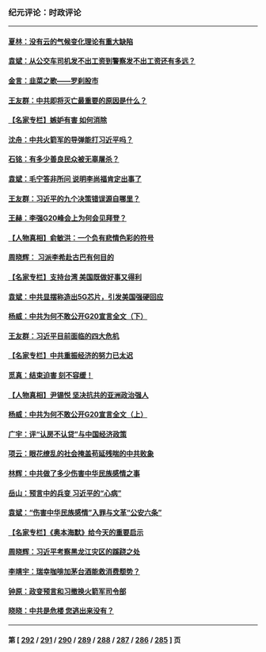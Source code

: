 ### 纪元评论：时政评论
---
#### [夏林：没有云的气候变化理论有重大缺陷](../../pages/nsc1025/n14073935.md) 
#### [袁斌：从公交车司机发不出工资到警察发不出工资还有多远？](../../pages/nsc1025/n14073579.md) 
#### [金言：韭菜之歌——罗刹股市](../../pages/nsc1025/n14073267.md) 
#### [王友群：中共即将灭亡最重要的原因是什么？](../../pages/nsc1025/n14073339.md) 
#### [【名家专栏】嫉妒有害 如何消除](../../pages/nsc1025/n14071522.md) 
#### [沈舟：中共火箭军的导弹能打习近平吗？](../../pages/nsc1025/n14072540.md) 
#### [石铭：有多少善良民众被无辜屠杀？](../../pages/nsc1025/n14072821.md) 
#### [袁斌：毛宁答非所问 说明李尚福肯定出事了](../../pages/nsc1025/n14072800.md) 
#### [王友群：习近平的九个决策错误源自哪里？](../../pages/nsc1025/n14072494.md) 
#### [王赫：李强G20峰会上为何会见拜登？](../../pages/nsc1025/n14072401.md) 
#### [【人物真相】俞敏洪：一个负有悲情色彩的符号](../../pages/nsc1025/n14072389.md) 
#### [周晓辉： 习派李希赴古巴有何目的](../../pages/nsc1025/n14072388.md) 
#### [【名家专栏】支持台湾 美国既做好事又得利](../../pages/nsc1025/n14067499.md) 
#### [袁斌：中共显摆称造出5G芯片，引发美国强硬回应](../../pages/nsc1025/n14071964.md) 
#### [杨威：中共为何不敢公开G20宣言全文（下）](../../pages/nsc1025/n14071746.md) 
#### [王友群：习近平目前面临的四大危机](../../pages/nsc1025/n14071731.md) 
#### [【名家专栏】中共重振经济的努力已太迟](../../pages/nsc1025/n14068881.md) 
#### [觅真：结束迫害 刻不容缓！](../../pages/nsc1025/n14071380.md) 
#### [【人物真相】尹锡悦 坚决抗共的亚洲政治强人](../../pages/nsc1025/n14071125.md) 
#### [杨威：中共为何不敢公开G20宣言全文（上）](../../pages/nsc1025/n14071172.md) 
#### [广宇：评“认房不认贷”与中国经济政策](../../pages/nsc1025/n14070987.md) 
#### [项云：眼花缭乱的社会掩盖苟延残喘的中共败象](../../pages/nsc1025/n14070980.md) 
#### [林辉：中共做了多少伤害中华民族感情之事](../../pages/nsc1025/n14070968.md) 
#### [岳山：预言中的兵变 习近平的“心病”](../../pages/nsc1025/n14070677.md) 
#### [袁斌：“伤害中华民族感情”入罪与文革“公安六条”](../../pages/nsc1025/n14070854.md) 
#### [【名家专栏】《奥本海默》给今天的重要启示](../../pages/nsc1025/n14059658.md) 
#### [周晓辉：习近平考察黑龙江灾区的蹊跷之处](../../pages/nsc1025/n14070473.md) 
#### [李靖宇：瑞幸咖啡加茅台酒能救消费颓势？](../../pages/nsc1025/n14070535.md) 
#### [钟原：政变预言和习撤换火箭军司令部](../../pages/nsc1025/n14069991.md) 
#### [晓晓：中共是危楼 您逃出来没有？](../../pages/nsc1025/n14070312.md) 

---
#### 第 [ [292](./292.md) / [291](./291.md) / [290](./290.md) / [289](./289.md) / [288](./288.md) / [287](./287.md) / [286](./286.md) / [285](./285.md) ] 页
